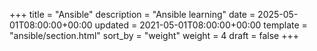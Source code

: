 +++
title = "Ansible"
description = "Ansible learning"
date = 2025-05-01T08:00:00+00:00
updated = 2021-05-01T08:00:00+00:00
template = "ansible/section.html"
sort_by = "weight"
weight = 4
draft = false
+++
